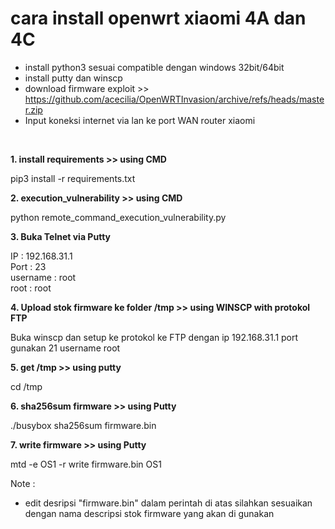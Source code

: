 cara install openwrt xiaomi 4A dan 4C
=============================
- install python3 sesuai compatible dengan windows 32bit/64bit
- install putty dan winscp
- download firmware exploit >> https://github.com/acecilia/OpenWRTInvasion/archive/refs/heads/master.zip
- Input koneksi internet via lan ke port WAN router xiaomi

<br/>

**1. install requirements >> using CMD**

pip3 install -r requirements.txt

**2. execution_vulnerability >> using CMD**

python remote_command_execution_vulnerability.py

**3. Buka Telnet via Putty**

IP : 192.168.31.1
<br/>
Port : 23
<br/>
username : root
<br/>
root : root

**4. Upload stok firmware ke folder /tmp >> using WINSCP with protokol FTP**

Buka winscp dan setup ke protokol ke FTP dengan ip 192.168.31.1 port gunakan 21 username root

**5. get /tmp >> using putty**

cd /tmp

**6. sha256sum firmware >> using Putty**

./busybox sha256sum firmware.bin

**7. write firmware >> using Putty** 

mtd -e OS1 -r write firmware.bin OS1

Note :
- edit desripsi "firmware.bin" dalam perintah di atas silahkan sesuaikan dengan nama descripsi stok firmware yang akan di gunakan

